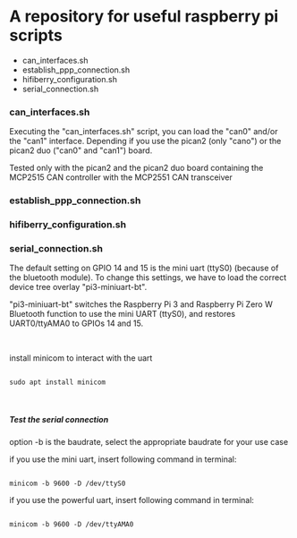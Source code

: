 # A repository for useful raspberry pi scripts

- can_interfaces.sh
- establish_ppp_connection.sh
- hifiberry_configuration.sh
- serial_connection.sh



### can_interfaces.sh
Executing the "can_interfaces.sh" script, you can load the "can0" and/or the
"can1" interface. Depending if you use the pican2 (only "cano") or the
pican2 duo ("can0" and "can1") board.

Tested only with the pican2 and the pican2 duo board containing the MCP2515 CAN controller
with the MCP2551 CAN transceiver

### establish_ppp_connection.sh


### hifiberry_configuration.sh


### serial_connection.sh

The default setting on GPIO 14 and 15 is the mini uart (ttyS0) (because of
the bluetooth module). To change this settings, we have to load the correct
device tree overlay "pi3-miniuart-bt".

"pi3-miniuart-bt" switches the Raspberry Pi 3 and Raspberry Pi Zero W Bluetooth
function to use the mini UART (ttyS0), and restores UART0/ttyAMA0 to
GPIOs 14 and 15.


<br>

install minicom to interact with the uart
<pre><code>
sudo apt install minicom
</pre></code>

<br>

##### Test the serial connection
option -b is the baudrate, select the appropriate baudrate for your use case

if you use the mini uart, insert following command in terminal:
<pre><code>
minicom -b 9600 -D /dev/ttyS0
</pre></code>

if you use the powerful uart, insert following command in terminal:
<pre><code>
minicom -b 9600 -D /dev/ttyAMA0
</pre></code>
